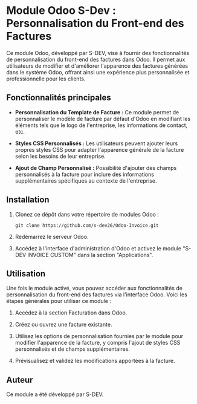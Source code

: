 # Module Odoo S-Dev : Personnalisation du Front-end des Factures

Ce module Odoo, développé par S-DEV, vise à fournir des fonctionnalités de personnalisation du front-end des factures dans Odoo. Il permet aux utilisateurs de modifier et d'améliorer l'apparence des factures générées dans le système Odoo, offrant ainsi une expérience plus personnalisée et professionnelle pour les clients.

## Fonctionnalités principales

- **Personnalisation du Template de Facture :** Ce module permet de personnaliser le modèle de facture par défaut d'Odoo en modifiant les éléments tels que le logo de l'entreprise, les informations de contact, etc.

- **Styles CSS Personnalisés :** Les utilisateurs peuvent ajouter leurs propres styles CSS pour adapter l'apparence générale de la facture selon les besoins de leur entreprise.

- **Ajout de Champ Personnalisé :** Possibilité d'ajouter des champs personnalisés à la facture pour inclure des informations supplémentaires spécifiques au contexte de l'entreprise.

## Installation

1. Clonez ce dépôt dans votre répertoire de modules Odoo :

   ```
   git clone https://github.com/s-dev26/Odoo-Invoice.git
   ```

2. Redémarrez le serveur Odoo.

3. Accédez à l'interface d'administration d'Odoo et activez le module "S-DEV INVOICE CUSTOM" dans la section "Applications".

## Utilisation

Une fois le module activé, vous pouvez accéder aux fonctionnalités de personnalisation du front-end des factures via l'interface Odoo. Voici les étapes générales pour utiliser ce module :

1. Accédez à la section Facturation dans Odoo.

2. Créez ou ouvrez une facture existante.

3. Utilisez les options de personnalisation fournies par le module pour modifier l'apparence de la facture, y compris l'ajout de styles CSS personnalisés et de champs supplémentaires.

4. Prévisualisez et validez les modifications apportées à la facture.

## Auteur

Ce module a été développé par S-DEV.
